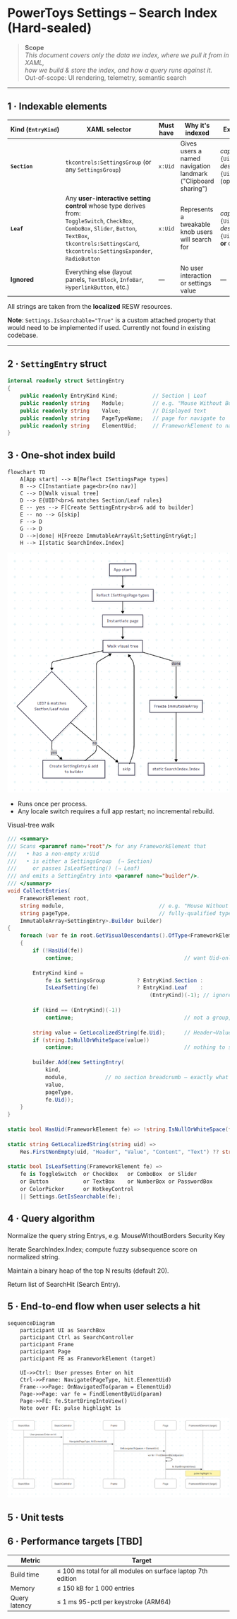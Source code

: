 # PowerToys Settings – Search Index (Hard-sealed)

> **Scope**  
> *This document covers only the data we index, where we pull it from in XAML,  
>  how we build & store the index, and how a query runs against it.*  
> Out-of-scope: UI rendering, telemetry, semantic search
---

## 1 · Indexable elements

| Kind&nbsp;(`EntryKind`) | XAML selector | Must have | Why it's indexed | Extracted fields | Sources & Examples |
|-------------------------|---------------|-----------|------------------|------------------|-------------------|
| **`Section`** | `tkcontrols:SettingsGroup` (or any `SettingsGroup`) | `x:Uid` | Gives users a named navigation landmark ("Clipboard sharing") | *caption* ← `{Uid}/Text`<br>*description* ← `{Uid}/Description` (optional) | All settings pages<br>e.g. `x:Uid="ColorPicker_GroupSettings"` |
| **`Leaf`** | Any **user-interactive setting control** whose type derives from:<br>`ToggleSwitch`, `CheckBox`, `ComboBox`, `Slider`, `Button`, `TextBox`, `tkcontrols:SettingsCard`, `tkcontrols:SettingsExpander`, `RadioButton`| `x:Uid` | Represents a tweakable knob users will search for | *caption* ← `{Uid}/Text`<br>*description* ← `{Uid}/Description` **or** control `ToolTip` | **ToggleSwitch**: FancyZones/`x:Uid="ToggleSwitch"`<br>**SettingsCard**: General/`x:Uid="General_RunAtStartUp"`<br>**SettingsExpander**: General/`x:Uid="General_SettingsBackupAndRestore"`<br>**ComboBox**: PowerRename/`x:Uid="PowerRename_Toggle_StandardContextMenu"`<br>**Button**: ColorPicker/`x:Uid="ColorPickerAddNewFormat"` |
| **Ignored** | Everything else (layout panels, `TextBlock`, `InfoBar`, `HyperlinkButton`, etc.) | — | No user interaction or settings value | — | Non-interactive display elements |

All strings are taken from the **localized** RESW resources.

**Note**: `Settings.IsSearchable="True"` is a custom attached property that would need to be implemented if used. Currently not found in existing codebase.

---

## 2 · `SettingEntry` struct

```csharp
internal readonly struct SettingEntry
{
    public readonly EntryKind Kind;           // Section | Leaf
    public readonly string    Module;         // e.g. "Mouse Without Borders, General"
    public readonly string    Value;          // Displayed text
    public readonly string    PageTypeName;   // page for navigate to
    public readonly string    ElementUid;     // FrameworkElement to navigate to
}
```


## 3 · One-shot index build
```mermaid
flowchart TD
    A[App start] --> B[Reflect ISettingsPage types]
    B --> C[Instantiate page<br>(no nav)]
    C --> D[Walk visual tree]
    D --> E{UID?<br>& matches Section/Leaf rules}
    E -- yes --> F[Create SettingEntry<br>& add to builder]
    E -- no --> G[skip]
    F --> D
    G --> D
    D -->|done| H[Freeze ImmutableArray&lt;SettingEntry&gt;]
    H --> I[static SearchIndex.Index]
```

![Build index flow](./build_index.png)

* Runs once per process.
* Any locale switch requires a full app restart; no incremental rebuild.

Visual-tree walk
```csharp
/// <summary>
/// Scans <paramref name="root"/> for any FrameworkElement that
///   • has a non-empty x:Uid
///   • is either a SettingsGroup  (⇒ Section)
///     or passes IsLeafSetting() (⇒ Leaf)
/// and emits a SettingEntry into <paramref name="builder"/>.
/// </summary>
void CollectEntries(
    FrameworkElement root,
    string module,                              // e.g. "Mouse Without Borders"
    string pageType,                            // fully-qualified type name
    ImmutableArray<SettingEntry>.Builder builder)
{
    foreach (var fe in root.GetVisualDescendants().OfType<FrameworkElement>())
    {
        if (!HasUid(fe))
            continue;                                   // want Uid-only

        EntryKind kind =
            fe is SettingsGroup          ? EntryKind.Section :
            IsLeafSetting(fe)            ? EntryKind.Leaf    :
                                             (EntryKind)(-1); // ignore

        if (kind == (EntryKind)(-1))
            continue;                                   // not a group, not a leaf

        string value = GetLocalizedString(fe.Uid);      // Header→Value→Content→Text
        if (string.IsNullOrWhiteSpace(value))
            continue;                                   // nothing to show

        builder.Add(new SettingEntry(
            kind,
            module,            // no section breadcrumb — exactly what you asked for
            value,
            pageType,
            fe.Uid));
    }
}

static bool HasUid(FrameworkElement fe) => !string.IsNullOrWhiteSpace(fe.Uid);

static string GetLocalizedString(string uid) =>
    Res.FirstNonEmpty(uid, "Header", "Value", "Content", "Text") ?? string.Empty;

static bool IsLeafSetting(FrameworkElement fe) =>
    fe is ToggleSwitch  or CheckBox   or ComboBox  or Slider
    or Button           or TextBox    or NumberBox or PasswordBox
    or ColorPicker      or HotkeyControl
    || Settings.GetIsSearchable(fe);

```

## 4 · Query algorithm
Normalize the query string Entrys, e.g. MouseWithoutBorders Security Key

Iterate SearchIndex.Index; compute fuzzy subsequence score on normalized string.

Maintain a binary heap of the top N results (default 20).

Return list of SearchHit (Search Entry).



## 5 · End-to-end flow when user selects a hit
```mermaid
sequenceDiagram
    participant UI as SearchBox
    participant Ctrl as SearchController
    participant Frame
    participant Page
    participant FE as FrameworkElement (target)

    UI->>Ctrl: User presses Enter on hit
    Ctrl->>Frame: Navigate(PageType, hit.ElementUid)
    Frame-->>Page: OnNavigatedTo(param = ElementUid)
    Page->>Page: var fe = FindElementByUid(param)
    Page->>FE: fe.StartBringIntoView()
    Note over FE: pulse highlight 1s
```

![End-to-end flow](./end-end-flow.png)

## 5 · Unit tests

## 6 · Performance targets [TBD]
| Metric        | Target                                        |
| ------------- | --------------------------------------------- |
| Build time    | ≤ 100 ms total for all modules on surface laptop 7th edition |
| Memory        | ≤ 150 kB for 1 000 entries                    |
| Query latency | ≤ 1 ms 95-pctl per keystroke (ARM64)          |